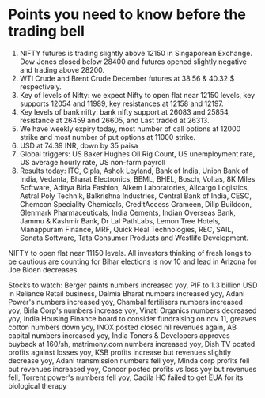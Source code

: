 # Points you need to know before the trading bell
1. NIFTY futures is trading slightly above 12150 in Singaporean Exchange. Dow Jones closed below 28400 and futures opened slightly negative and trading above 28200.
2. WTI Crude and Brent Crude December futures at 38.56 & 40.32 $ respectively. 
3. Key of levels of Nifty: we expect Nifty to open flat near 12150 levels, key supports 12054 and 11989, key resistances at 12158 and 12197.
4. Key levels of bank nifty: bank nifty support at 26083 and 25854, resistance at 26459 and 26605, and Last traded at 26313.
5. We have weekly expiry today, most number of call options at 12000 strike and most number of put options at 11000 strike.
6. USD at 74.39 INR, down by 35 paisa
7. Global triggers: US Baker Hughes Oil Rig Count, US unemployment rate, US average hourly rate, US non-farm payroll
8. Results today: ITC, Cipla, Ashok Leyland, Bank of India, Union Bank of India, Vedanta, Bharat Electronics, BEML, BHEL, Bosch, Voltas, 8K Miles Software, Aditya Birla Fashion, Alkem Laboratories, Allcargo Logistics, Astral Poly Technik, Balkrishna Industries, Central Bank of India, CESC, Chemcon Speciality Chemicals, CreditAccess Grameen, Dilip Buildcon, Glenmark Pharmaceuticals, India Cements, Indian Overseas Bank, Jammu & Kashmir Bank, Dr Lal PathLabs, Lemon Tree Hotels, Manappuram Finance, MRF, Quick Heal Technologies, REC, SAIL, Sonata Software, Tata Consumer Products and Westlife Development.

NIFTY to open flat near 11150 levels. All investors thinking of fresh longs to be cautious are counting for Bihar elections is nov 10 and lead in Arizona for Joe Biden decreases

Stocks to watch: Berger paints numbers increased yoy, PIF to 1.3 billion USD in Reliance Retail business, Dalmia Bharat numbers increased yoy, Adani Power's numbers increased yoy, Chambal fertilisers numbers increased yoy, Birla Corp's numbers increase yoy, Vinati Organics numbers decreased yoy, India Housing Finance board to consider fundraising on nov 11, greaves cotton numbers down yoy, INOX posted closed nil revenues again, AB capital numbers increased yoy, India Toners & Developers approves buyback at 160/sh, matrimony.com numbers increased yoy, Dish TV posted profits against losses yoy, KSB profits increase but revenues slightly decrease yoy, Adani transmission numbers fell yoy, Minda corp profits fell but revenues increased yoy, Concor posted profits vs loss yoy but revenues fell, Torrent power's numbers fell yoy, Cadila HC failed to get EUA for its biological therapy
